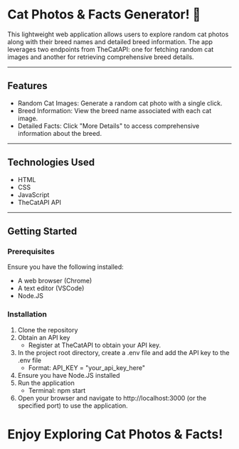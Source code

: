 # Cat Photos & Facts Generator! 🐾

This lightweight web application allows users to explore random cat photos along with their breed names and detailed breed information. The app leverages two endpoints from TheCatAPI: one for fetching random cat images and another for retrieving comprehensive breed details.

---

## Features
- Random Cat Images: Generate a random cat photo with a single click.
- Breed Information: View the breed name associated with each cat image.
- Detailed Facts: Click "More Details" to access comprehensive information about the breed.

---

## Technologies Used
- HTML
- CSS
- JavaScript
- TheCatAPI API

---

## Getting Started

### Prerequisites
Ensure you have the following installed:
- A web browser (Chrome)
- A text editor (VSCode)
- Node.JS

### Installation
1. Clone the repository
2. Obtain an API key 
    - Register at TheCatAPI to obtain your API key.
3. In the project root directory, create a .env file and add the API key to the .env file 
    - Format: API_KEY = "your_api_key_here"
4. Ensure you have Node.JS installed
5. Run the application 
    - Terminal: npm start
6. Open your browser and navigate to http://localhost:3000 (or the specified port) to use the application.

# Enjoy Exploring Cat Photos & Facts!

